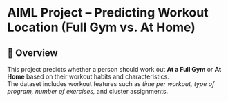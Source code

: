 # AIML Project – Predicting Workout Location (Full Gym vs. At Home)

## 📌 Overview
This project predicts whether a person should work out **At a Full Gym** or **At Home** based on their workout habits and characteristics.  
The dataset includes workout features such as *time per workout, type of program, number of exercises,* and cluster assignments.
